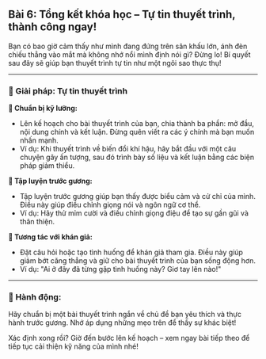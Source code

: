 ## Bài 6: Tổng kết khóa học – Tự tin thuyết trình, thành công ngay!

Bạn có bao giờ cảm thấy như mình đang đứng trên sân khấu lớn, ánh đèn chiếu thẳng vào mắt mà không nhớ nổi mình định nói gì? Đừng lo! Bí quyết sau đây sẽ giúp bạn thuyết trình tự tin như một ngôi sao thực thụ!

---

### 📌 Giải pháp: Tự tin thuyết trình

**🔹 Chuẩn bị kỹ lưỡng:**
- Lên kế hoạch cho bài thuyết trình của bạn, chia thành ba phần: mở đầu, nội dung chính và kết luận. Đừng quên viết ra các ý chính mà bạn muốn nhấn mạnh.
- Ví dụ: Khi thuyết trình về biến đổi khí hậu, hãy bắt đầu với một câu chuyện gây ấn tượng, sau đó trình bày số liệu và kết luận bằng các biện pháp giảm thiểu.

**🔹 Tập luyện trước gương:**
- Tập luyện trước gương giúp bạn thấy được biểu cảm và cử chỉ của mình. Điều này giúp điều chỉnh giọng nói và ngôn ngữ cơ thể.
- Ví dụ: Hãy thử mỉm cười và điều chỉnh giọng điệu để tạo sự gần gũi và thân thiện.

**🔹 Tương tác với khán giả:**
- Đặt câu hỏi hoặc tạo tình huống để khán giả tham gia. Điều này giúp giảm bớt căng thẳng và giữ cho bài thuyết trình của bạn sống động hơn.
- Ví dụ: "Ai ở đây đã từng gặp tình huống này? Giơ tay lên nào!"

---

### 🚀 Hành động:

Hãy chuẩn bị một bài thuyết trình ngắn về chủ đề bạn yêu thích và thực hành trước gương. Nhớ áp dụng những mẹo trên để thấy sự khác biệt!

Xác định xong rồi? Giờ đến bước lên kế hoạch – xem ngay bài tiếp theo để tiếp tục cải thiện kỹ năng của mình nhé!
